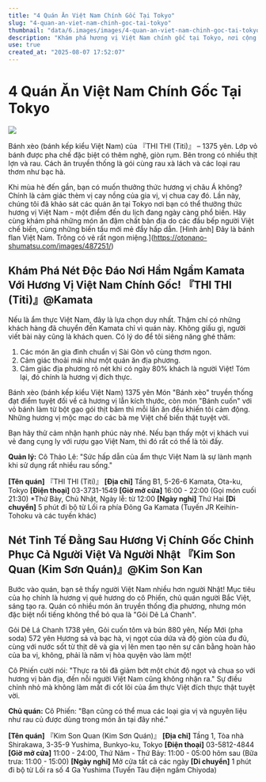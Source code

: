 ```yaml
---
title: "4 Quán Ăn Việt Nam Chính Gốc Tại Tokyo"
slug: "4-quan-an-viet-nam-chinh-goc-tai-tokyo"
thumbnail: "data/6.images/images/4-quan-an-viet-nam-chinh-goc-tai-tokyo.webp"
description: "Khám phá hương vị Việt Nam chính gốc tại Tokyo, nơi cộng đồng người Việt cũng thường xuyên ghé thăm."
use: true
created_at: "2025-08-07 17:52:07"
---
```


# 4 Quán Ăn Việt Nam Chính Gốc Tại Tokyo

![](/images/20250807-01487251-matomeshi-000-1-view.webp)

Bánh xèo (bánh kếp kiểu Việt Nam) của 『THI THI (Titi)』 – 1375 yên. Lớp vỏ bánh được pha chế đặc biệt có thêm nghệ, giòn rụm. Bên trong có nhiều thịt lợn và rau. Cách ăn truyền thống là gói cùng rau xà lách và các loại rau thơm như bạc hà.

Khi mùa hè đến gần, bạn có muốn thưởng thức hương vị châu Á không? Chính là cảm giác thèm vị cay nồng của gia vị, vị chua cay đó. Lần này, chúng tôi đã khảo sát các quán ăn tại Tokyo nơi bạn có thể thưởng thức hương vị Việt Nam - một điểm đến du lịch đang ngày càng phổ biến. Hãy cùng khám phá những món ăn đậm chất bản địa do các đầu bếp người Việt chế biến, cùng những biến tấu mới mẻ đầy hấp dẫn.
[Hình ảnh] Đây là bánh flan Việt Nam. Trông có vẻ rất ngon miệng.](https://otonano-shumatsu.com/images/487251/)

## Khám Phá Nét Độc Đáo Nơi Hầm Ngầm Kamata Với Hương Vị Việt Nam Chính Gốc! 『THI THI (Titi)』@Kamata

Nếu là ẩm thực Việt Nam, đây là lựa chọn duy nhất. Thậm chí có những khách hàng đã chuyển đến Kamata chỉ vì quán này. Không giấu gì, người viết bài này cũng là khách quen. Có lý do để tôi siêng năng ghé thăm:
1. Các món ăn gia đình chuẩn vị Sài Gòn vô cùng thơm ngon.
2. Cảm giác thoải mái như một quán ăn địa phương.
3. Cảm giác địa phương rõ nét khi có ngày 80% khách là người Việt!
Tóm lại, đó chính là hương vị đích thực.

Bánh xèo (bánh kếp kiểu Việt Nam) 1375 yên
Món "Bánh xèo" truyền thống đạt điểm tuyệt đối về cả hương vị lẫn kích thước, còn món "Bánh cuốn" với vỏ bánh làm từ bột gạo gói thịt băm thì mỗi lần ăn đều khiến tôi cảm động. Những hương vị mộc mạc do các bà mẹ Việt chế biến thật tuyệt vời.

Bạn hãy thử cảm nhận hạnh phúc này nhé. Nếu bạn thấy một vị khách vui vẻ đang cụng ly với rượu gạo Việt Nam, thì đó rất có thể là tôi đấy.

**Quản lý:** Cô Thảo Lê: "Sức hấp dẫn của ẩm thực Việt Nam là sự lành mạnh khi sử dụng rất nhiều rau sống."

**[Tên quán]** 『THI THI (Titi)』
**[Địa chỉ]** Tầng B1, 5-26-6 Kamata, Ota-ku, Tokyo
**[Điện thoại]** 03-3731-1549
**[Giờ mở cửa]** 16:00 - 22:00 (Gọi món cuối 21:30) *Thứ Bảy, Chủ Nhật, Ngày lễ: từ 12:00
**[Ngày nghỉ]** Thứ Hai
**[Di chuyển]** 5 phút đi bộ từ Lối ra phía Đông Ga Kamata (Tuyến JR Keihin-Tohoku và các tuyến khác)

## Nét Tinh Tế Đằng Sau Hương Vị Chính Gốc Chinh Phục Cả Người Việt Và Người Nhật 『Kim Son Quan (Kim Sơn Quán)』@Kim Son Kan

Bước vào quán, bạn sẽ thấy người Việt Nam nhiều hơn người Nhật! Mục tiêu của họ chính là hương vị quê hương do cô Phiến, chủ quán người Bắc Việt, sáng tạo ra. Quán có nhiều món ăn truyền thống địa phương, nhưng món đặc biệt nổi tiếng không thể bỏ qua là "Gỏi Dê Lá Chanh".

Gỏi Dê Lá Chanh 1738 yên, Gỏi cuốn tôm và bún 880 yên, Nếp Mới (pha soda) 572 yên
Hương sả và bạc hà, vị ngọt của dứa và độ giòn của đu đủ, cùng với nước sốt từ thịt dê và gia vị lên men tạo nên sự cân bằng hoàn hảo của ba vị, không, phải là năm vị hòa quyện vào làm một!

Cô Phiến cười nói: "Thực ra tôi đã giảm bớt một chút độ ngọt và chua so với hương vị bản địa, đến nỗi người Việt Nam cũng không nhận ra." Sự điều chỉnh nhỏ mà không làm mất đi cốt lõi của ẩm thực Việt đích thực thật tuyệt vời.

**Chủ quán:** Cô Phiến: "Bạn cũng có thể mua các loại gia vị và nguyên liệu như rau củ được dùng trong món ăn tại đây nhé."

**[Tên quán]** 『Kim Son Quan (Kim Sơn Quán)』
**[Địa chỉ]** Tầng 1, Tòa nhà Shirakawa, 3-35-9 Yushima, Bunkyo-ku, Tokyo
**[Điện thoại]** 03-5812-4844
**[Giờ mở cửa]** 11:00 - 24:00, Thứ Năm - Thứ Bảy: 11:00 - 05:00 hôm sau (Bữa trưa: 11:00 - 15:00)
**[Ngày nghỉ]** Mở cửa tất cả các ngày
**[Di chuyển]** 1 phút đi bộ từ Lối ra số 4 Ga Yushima (Tuyến Tàu điện ngầm Chiyoda)